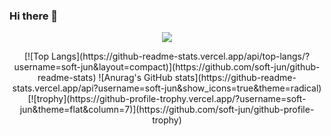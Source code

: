 ### Hi there 👋

<!--
**soft-jun/soft-jun** is a ✨ _special_ ✨ repository because its `README.md` (this file) appears on your GitHub profile.

Here are some ideas to get you started:

- 🔭 I’m currently working on ...
- 🌱 I’m currently learning ...
- 👯 I’m looking to collaborate on ...
- 🤔 I’m looking for help with ...
- 💬 Ask me about ...
- 📫 How to reach me: ...
- 😄 Pronouns: ...
- ⚡ Fun fact: ...
-->
<p align="center">
<img src="https://capsule-render.vercel.app/api?type=wave&color=auto&height=300&section=header&text=Jun%20Young&fontSize=90" />
<p/>









<p align="center">
[![Top Langs](https://github-readme-stats.vercel.app/api/top-langs/?username=soft-jun&layout=compact)](https://github.com/soft-jun/github-readme-stats)
![Anurag's GitHub stats](https://github-readme-stats.vercel.app/api?username=soft-jun&show_icons=true&theme=radical)
[![trophy](https://github-profile-trophy.vercel.app/?username=soft-jun&theme=flat&column=7)](https://github.com/soft-jun/github-profile-trophy)
<p/>







